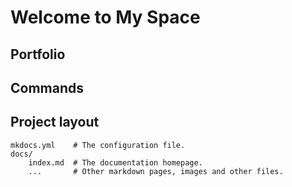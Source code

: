 # Welcome to My Space

## Portfolio

## Commands

## Project layout

    mkdocs.yml    # The configuration file.
    docs/
        index.md  # The documentation homepage.
        ...       # Other markdown pages, images and other files.
